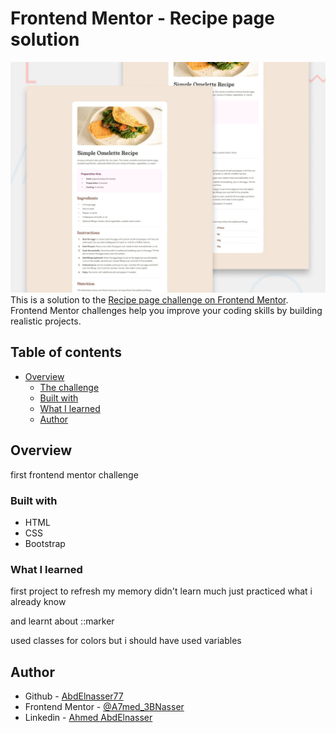 # Frontend Mentor - Recipe page solution

![Design preview for the Recipe page coding challenge](./preview.jpg)
This is a solution to the [Recipe page challenge on Frontend Mentor](https://www.frontendmentor.io/challenges/recipe-page-KiTsR8QQKm). Frontend Mentor challenges help you improve your coding skills by building realistic projects. 

## Table of contents

- [Overview](#overview)
  - [The challenge](#the-challenge)
  - [Built with](#built-with)
  - [What I learned](#what-i-learned)
  - [Author](#author)

## Overview

first frontend mentor challenge 

### Built with

- HTML
- CSS
- Bootstrap

### What I learned

first project to refresh my memory
didn't learn much just practiced what i already know

and learnt about ::marker

used classes for colors but i should have used variables

## Author

- Github - [AbdElnasser77](https://github.com/AbdElnasser77)
- Frontend Mentor - [@A7med_3BNasser](https://www.frontendmentor.io/profile/AbdElnasser77)
- Linkedin - [Ahmed AbdElnasser](https://www.linkedin.com/in/ahmed-abdelnasser-484159241/)

